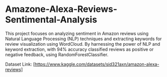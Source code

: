 # Amazone-Alexa-Reviews-Sentimental-Analysis
This project focuses on analyzing sentiment in Amazon reviews using Natural Language Processing (NLP) techniques and extracting keywords for review visualization using WordCloud. By harnessing the power of NLP and keyword extraction, with 94% accuracy classified reviews as positive or negative feedback, using RandomForestClassifier.

Dataset Link: [https://www.kaggle.com/datasets/sid321axn/amazon-alexa-reviews]
